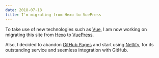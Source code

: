 ```yaml
---
date: 2018-07-18
title: I'm migrating from Hexo to VuePress
---
```


To take use of new technologies such as [Vue](https://vuejs.org/), I am now working on migrating this site from [Hexo](https://hexo.io/) to [VuePress](https://vuepress.vuejs.org/).

Also, I decided to abandon [GitHub Pages](https://pages.github.com/) and start using [Netlify](https://netlify.com/), for its outstanding service and seemless integration with GitHub.
